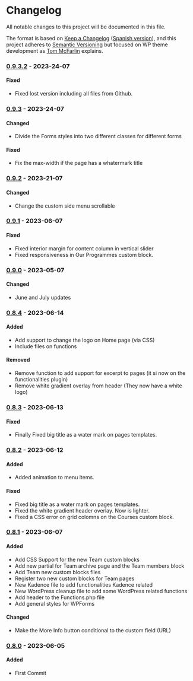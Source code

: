 # Changelog

All notable changes to this project will be documented in this file.

The format is based on [Keep a Changelog](https://keepachangelog.com/en/1.0.0/) ([Spanish version](https://keepachangelog.com/es-ES/1.0.0/)),
and this project adheres to [Semantic Versioning](https://semver.org/spec/v2.0.0.html) but focused on WP theme development as [Tom McFarlin](https://tommcfarlin.com/wordpress-theme-updates/) explains.

### [0.9.3.2](https://github.com/LuisColome/marbelladesignacademy/releases/tag/v0.9.3.2) - 2023-24-07

#### Fixed

-   Fixed lost version including all files from Github.

### [0.9.3](https://github.com/LuisColome/marbelladesignacademy/releases/tag/v0.9.3) - 2023-24-07

#### Changed

-   Divide the Forms styles into two different classes for different forms

#### Fixed

-   Fix the max-width if the page has a whatermark title

### [0.9.2](https://github.com/LuisColome/marbelladesignacademy/releases/tag/v0.9.2) - 2023-21-07

#### Changed

-   Change the custom side menu scrollable

### [0.9.1](https://github.com/LuisColome/marbelladesignacademy/releases/tag/v0.9.1) - 2023-06-07

#### Fixed

-   Fixed interior margin for content column in vertical slider
-   Fixed responsiveness in Our Programmes custom block.

### [0.9.0](https://github.com/LuisColome/marbelladesignacademy/releases/tag/v0.9.0) - 2023-05-07

#### Changed

-   June and July updates

### [0.8.4](https://github.com/LuisColome/marbelladesignacademy/releases/tag/v0.8.4) - 2023-06-14

#### Added

-   Add support to change the logo on Home page (via CSS)
-   Include files on functions

#### Removed

-   Remove function to add support for excerpt to pages (it si now on the functionalities plugin)
-   Remove white gradient overlay from header (They now have a white logo)

### [0.8.3](https://github.com/LuisColome/marbelladesignacademy/releases/tag/v0.8.3) - 2023-06-13

#### Fixed

-   Finally Fixed big title as a water mark on pages templates.

### [0.8.2](https://github.com/LuisColome/marbelladesignacademy/releases/tag/v0.8.2) - 2023-06-12

#### Added

-   Added animation to menu items.

#### Fixed

-   Fixed big title as a water mark on pages templates.
-   Fixed the white gradient header overlay. Now is lighter.
-   Fixed a CSS error on grid colomns on the Courses custom block.

### [0.8.1](https://github.com/LuisColome/marbelladesignacademy/releases/tag/v0.8.1) - 2023-06-07

#### Added

-   Add CSS Support for the new Team custom blocks
-   Add new partial for Team archive page and the Team members block
-   Add Team new custom blocks files
-   Register two new custom blocks for Team pages
-   New Kadence file to add functionalities Kadence related
-   New WordPress cleanup file to add some WordPress related functions
-   Add header to the Functions.php file
-   Add general styles for WPForms

#### Changed

-   Make the More Info button conditional to the custom field (URL)

### [0.8.0](https://github.com/LuisColome/marbelladesignacademy/releases/tag/v0.8.0) - 2023-06-05

#### Added

-   First Commit
